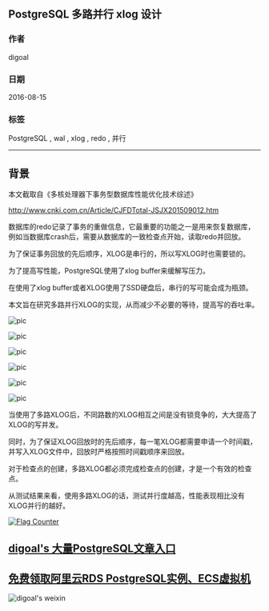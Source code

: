 ## PostgreSQL 多路并行 xlog 设计  
                      
### 作者                     
digoal                      
                      
### 日期                    
2016-08-15                       
                      
### 标签                    
PostgreSQL , wal , xlog , redo , 并行        
                      
----                    
                      
## 背景           
本文截取自《多核处理器下事务型数据库性能优化技术综述》  
  
http://www.cnki.com.cn/Article/CJFDTotal-JSJX201509012.htm  
  
数据库的redo记录了事务的重做信息，它最重要的功能之一是用来恢复数据库，例如当数据库crash后，需要从数据库的一致检查点开始，读取redo并回放。  
  
为了保证事务回放的先后顺序，XLOG是串行的，所以写XLOG时也需要锁的。  
  
为了提高写性能，PostgreSQL使用了xlog buffer来缓解写压力。  
  
在使用了xlog buffer或者XLOG使用了SSD硬盘后，串行的写可能会成为瓶颈。  
  
本文旨在研究多路并行XLOG的实现，从而减少不必要的等待，提高写的吞吐率。  
  
![pic](20160815_05_pic_001.png)  
  
![pic](20160815_05_pic_002.png)  
  
![pic](20160815_05_pic_003.png)  
  
![pic](20160815_05_pic_004.png)  
  
![pic](20160815_05_pic_005.png)  
  
![pic](20160815_05_pic_006.png)  
  
当使用了多路XLOG后，不同路数的XLOG相互之间是没有锁竞争的，大大提高了XLOG的写并发。  
  
同时，为了保证XLOG回放时的先后顺序，每一笔XLOG都需要申请一个时间戳，并写入XLOG文件中，回放时严格按照时间戳顺序来回放。  
  
对于检查点的创建，多路XLOG都必须完成检查点的创建，才是一个有效的检查点。  
  
从测试结果来看，使用多路XLOG的话，测试并行度越高，性能表现相比没有XLOG并行的越好。  
  
  
<a rel="nofollow" href="http://info.flagcounter.com/h9V1"  ><img src="http://s03.flagcounter.com/count/h9V1/bg_FFFFFF/txt_000000/border_CCCCCC/columns_2/maxflags_12/viewers_0/labels_0/pageviews_0/flags_0/"  alt="Flag Counter"  border="0"  ></a>  
  
  
  
  
  
  
## [digoal's 大量PostgreSQL文章入口](https://github.com/digoal/blog/blob/master/README.md "22709685feb7cab07d30f30387f0a9ae")
  
  
## [免费领取阿里云RDS PostgreSQL实例、ECS虚拟机](https://free.aliyun.com/ "57258f76c37864c6e6d23383d05714ea")
  
  
![digoal's weixin](../pic/digoal_weixin.jpg "f7ad92eeba24523fd47a6e1a0e691b59")
  
